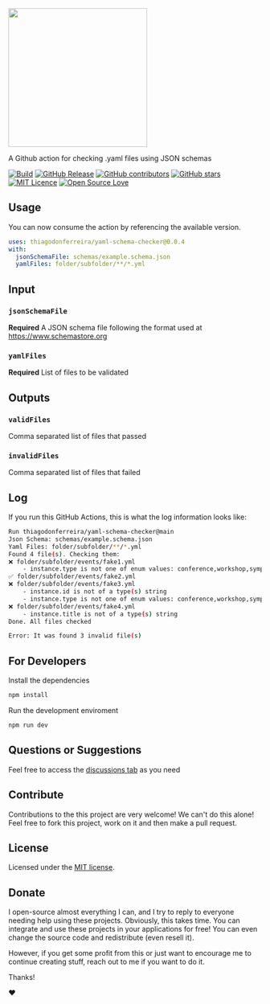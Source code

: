<img src="https://user-images.githubusercontent.com/98138701/169650464-ac7e1d8a-0050-4368-9331-2b3645cfc994.png" width="276px"/>

A Github action for checking .yaml files using JSON schemas

[![Build](https://github.com/thiagodonferreira/yaml-schema-checker/actions/workflows/build.yml/badge.svg)](https://github.com/thiagodonferreira/yaml-schema-checker/actions/workflows/build.yml)
[![GitHub Release](https://img.shields.io/github/release/thiagodonferreira/yaml-schema-checker.svg)](https://github.com/thiagodonferreira/yaml-schema-checker/releases/latest)
[![GitHub contributors](https://img.shields.io/github/contributors/thiagodonferreira/yaml-schema-checker.svg)](https://github.com/thiagodonferreira/yaml-schema-checker/graphs/contributors)
[![GitHub stars](https://img.shields.io/github/stars/thiagodonferreira/yaml-schema-checker.svg)](https://github.com/thiagodonferreira/yaml-schema-checker)
[![MIT Licence](https://badges.frapsoft.com/os/mit/mit.svg?v=103)](https://opensource.org/licenses/mit-license.php)
[![Open Source Love](https://badges.frapsoft.com/os/v1/open-source.svg?v=103)](https://github.com/ellerbrock/open-source-badges/)

## Usage

You can now consume the action by referencing the available version.

```yaml
uses: thiagodonferreira/yaml-schema-checker@0.0.4
with:
  jsonSchemaFile: schemas/example.schema.json
  yamlFiles: folder/subfolder/**/*.yml
```

## Input

### `jsonSchemaFile`

**Required** A JSON schema file following the format used at https://www.schemastore.org

### `yamlFiles`

**Required** List of files to be validated

## Outputs

### `validFiles`

Comma separated list of files that passed

### `invalidFiles`

Comma separated list of files that failed

## Log

If you run this GitHub Actions, this is what the log information looks like:

```bash
Run thiagodonferreira/yaml-schema-checker@main
Json Schema: schemas/example.schema.json
Yaml Files: folder/subfolder/**/*.yml
Found 4 file(s). Checking them:
❌ folder/subfolder/events/fake1.yml
    - instance.type is not one of enum values: conference,workshop,symposium
✅ folder/subfolder/events/fake2.yml
❌ folder/subfolder/events/fake3.yml
    - instance.id is not of a type(s) string
    - instance.type is not one of enum values: conference,workshop,symposium
❌ folder/subfolder/events/fake4.yml
    - instance.title is not of a type(s) string
Done. All files checked

Error: It was found 3 invalid file(s)
```

## For Developers

Install the dependencies

```bash
npm install
```

Run the development enviroment

```bash
npm run dev
```

## Questions or Suggestions

Feel free to access the <a href="../../discussions">discussions tab</a> as you need

## Contribute

Contributions to the this project are very welcome! We can't do this alone! Feel free to fork this project, work on it and then make a pull request.

## License

Licensed under the [MIT license](LICENSE).

## Donate

I open-source almost everything I can, and I try to reply to everyone needing help using these projects. Obviously, this takes time. You can integrate and use these projects in your applications for free! You can even change the source code and redistribute (even resell it).

However, if you get some profit from this or just want to encourage me to continue creating stuff, reach out to me if you want to do it.

Thanks!

❤️
